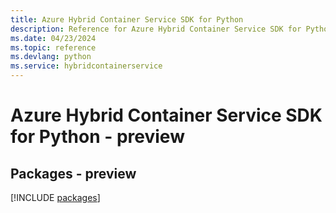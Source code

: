 ```yaml
---
title: Azure Hybrid Container Service SDK for Python
description: Reference for Azure Hybrid Container Service SDK for Python
ms.date: 04/23/2024
ms.topic: reference
ms.devlang: python
ms.service: hybridcontainerservice
---
```

# Azure Hybrid Container Service SDK for Python - preview
## Packages - preview
[!INCLUDE [packages](hybrid-container-service-index.md)]